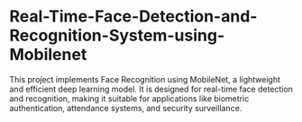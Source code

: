 # Real-Time-Face-Detection-and-Recognition-System-using-Mobilenet
This project implements Face Recognition using MobileNet, a lightweight and efficient deep learning model. It is designed for real-time face detection and recognition, making it suitable for applications like biometric authentication, attendance systems, and security surveillance.
